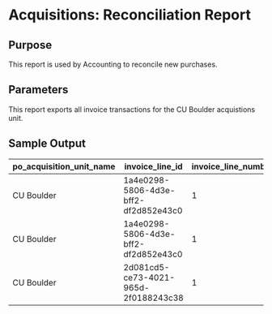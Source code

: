 # Acquisitions: Reconciliation Report 

## Purpose
This report is used by Accounting to reconcile new purchases.

## Parameters
This report exports all invoice transactions for the CU Boulder acquistions unit. 

## Sample Output
| po_acquisition_unit_name | invoice_line_id                      | invoice_line_number | invoice_line_status | po_line_number | order_name               | fund                                 | vendor            | invoice_line_total | ledger                   | folio_invoice_no | vendor_invoice_no | invoice_date | invoice_account_number | payment_date | payment_method | transaction_type | transaction_amount | receipt_status       | receipt_date |
|--------------------------|--------------------------------------|---------------------|---------------------|----------------|--------------------------|--------------------------------------|-------------------|--------------------|--------------------------|------------------|-------------------|--------------|------------------------|--------------|----------------|------------------|--------------------|----------------------|--------------|
| CU Boulder               | 1a4e0298-5806-4d3e-bff2-df2d852e43c0 | 1                   | Paid                | 10027-1        | Test Wiley 2023 Journals | Consortial Sciences Serials          | John Wiley & Sons | 5000               | Library Materials Budget | 13306            | Test12345         | 00:00.0      |                        | 5/22/2023    | Physical Check | Payment          | 2500               | Receipt Not Required |              |
| CU Boulder               | 1a4e0298-5806-4d3e-bff2-df2d852e43c0 | 1                   | Paid                | 10027-1        | Test Wiley 2023 Journals | Consortial Interdisciplinary Serials | John Wiley & Sons | 5000               | Library Materials Budget | 13306            | Test12345         | 00:00.0      |                        | 5/22/2023    | Physical Check | Payment          | 2500               | Receipt Not Required |              |
| CU Boulder               | 2d081cd5-ce73-4021-965d-2f0188243c38 | 1                   | Paid                | 999577-1       | The daily camera         | General Serials                      | Daily Camera      | 140                | Library Materials Budget | 13308            | Test12345         | 00:00.0      |                        | 5/22/2023    | Physical Check | Payment          | 140                | Ongoing              | 4/3/2023     |
